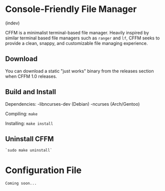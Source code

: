 # Console-Friendly File Manager
(indev)

CFFM is a minimalist terminal-based file manager. Heavily inspired by similar terminal based file managers such as `ranger` and `lf`, CFFM seeks to provide a clean, snappy, and customizable file managing experience.

## Download
You can download a static "just works" binary from the releases section when CFFM 1.0 releases.

## Build and Install
Dependencies:
    -libncurses-dev (Debian)
    -ncurses (Arch/Gentoo)

Compiling:
    `make`

Installing:
    `make install`

## Uninstall CFFM
    `sudo make uninstall`

# Configuration File
    Coming soon...
